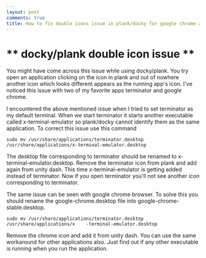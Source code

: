 ```yaml
---
layout: post
comments: true
title: How to fix double icons issue in plank/docky for google chrome and terminator
---
```


** docky/plank double icon issue **
=========================

You might have come across this issue while using docky/plank. You try open an application clicking on the icon in plank and out of nowhere another icon which looks different appears as the running app's icon. I've noticed this issue with two of my favorite apps terminator and google chrome.

I encountered the above mentioned issue when I tried to set terminator as my default terminal. When we start terminator it starts another executable called x-terminal-emulator so plank/docky cannot identify them as the same application. To correct this issue use this command

    sudo mv /usr/share/applications/terminator.desktop /usr/share/applications/x-terminal-emulator.desktop

The desktop file corresponding to terminator should be renamed to x-terminal-emulator.desktop. Remove the terminator icon from plank and add again from unity dash. This time x-terminal-emulator is getting added instead of terminator. Now if you open terminator you'll not see another icon corresponding to terminator.

The same issue can be seen with google chrome browser. To solve this you should rename the google-chrome.desktop file into google-chrome-stable.desktop.

    sudo mv /usr/share/applications/terminator.desktop /usr/share/applications/x    -terminal-emulator.desktop

Remove the chrome icon and add it from unity dash. You can use the same workaround for other applications also. Just find out if any other executable is running when you run the application.


